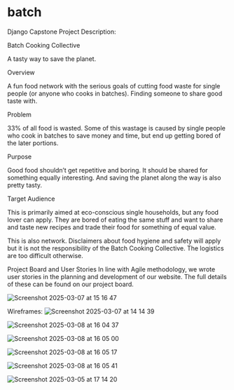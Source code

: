 # batch
Django Capstone Project
Description:

Batch Cooking Collective

A tasty way to save the planet. 

Overview 

A fun food network with the serious goals of cutting food waste for single people (or anyone who cooks in batches). Finding someone to share good taste with. 

Problem

33% of all food is wasted. Some of this wastage is caused by single people who cook in batches to save money and time, but end up getting bored of the later portions. 

Purpose 

Good food shouldn’t get repetitive and boring. It should be shared for something equally interesting. And saving the planet along the way is also pretty tasty. 

Target Audience

This is primarily aimed at eco-conscious single households, but any food lover can apply.  They are bored of eating the same stuff and want to share and taste new recipes and trade their food for something of equal value. 

This is also network. Disclaimers about food hygiene and safety will apply but it is not the responsibility of the Batch Cooking Collective. The logistics are too difficult otherwise. 

Project Board and User Stories
In line with Agile methodology, we wrote user stories in the planning and development of our website. The full details of these can be found on our project board.

![Screenshot 2025-03-07 at 15 16 47](https://github.com/user-attachments/assets/9da80ee3-6608-4e1c-b496-22a4642ab713)



Wireframes:
![Screenshot 2025-03-07 at 14 14 39](https://github.com/user-attachments/assets/8b1bd400-037f-4a51-ba70-84ab178c8e53)

![Screenshot 2025-03-08 at 16 04 37](https://github.com/user-attachments/assets/507f5874-0ed8-4078-82ab-187d612ca532)

![Screenshot 2025-03-08 at 16 05 00](https://github.com/user-attachments/assets/1ad7991e-1a05-4aa1-b803-fbfb3988623a)

![Screenshot 2025-03-08 at 16 05 17](https://github.com/user-attachments/assets/5e4a3051-f6f2-46c1-996a-4f2eddb3a4b6)

![Screenshot 2025-03-08 at 16 05 41](https://github.com/user-attachments/assets/87b40549-3c8a-4aa0-8d77-b58910691395)

![Screenshot 2025-03-05 at 17 14 20](https://github.com/user-attachments/assets/64efec39-1efa-41f6-b412-e2f9b7db0f97)
